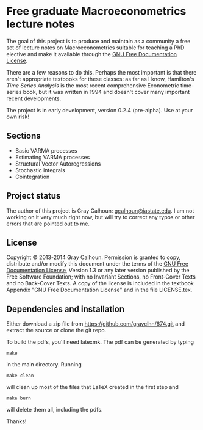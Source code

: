 Free graduate Macroeconometrics lecture notes
=============================================

The goal of this project is to produce and maintain as a community a
free set of lecture notes on Macroeconometrics suitable for teaching a
PhD elective and make it available through the [GNU Free Documentation
License][FDL].

There are a few reasons to do this. Perhaps the most important is that
there aren't appropriate textbooks for these classes: as far as I
know, Hamilton's *Time Series Analysis* is the most recent
comprehensive Econometric time-series book, but it was written in 1994
and doesn't cover many important recent developments.

The project is in early development, version 0.2.4 (pre-alpha).  Use
at your own risk!

Sections
--------

* Basic VARMA processes
* Estimating VARMA processes
* Structural Vector Autoregressions
* Stochastic integrals
* Cointegration

Project status
--------------

The author of this project is Gray Calhoun: <gcalhoun@iastate.edu>.  I
am not working on it very much right now, but will try to correct any
typos or other errors that are pointed out to me.

License
-------

Copyright © 2013-2014 Gray Calhoun. Permission is granted to copy,
distribute and/or modify this document under the terms of the [GNU
Free Documentation License][FDL], Version 1.3 or any later version
published by the Free Software Foundation; with no Invariant Sections,
no Front-Cover Texts and no Back-Cover Texts. A copy of the license is
included in the textbook Appendix "GNU Free Documentation License" and
in the file LICENSE.tex.

[FDL]: http://www.gnu.org/copyleft/fdl.html

Dependencies and installation
-----------------------------

Either download a zip file from <https://github.com/grayclhn/674.git>
and extract the source or clone the git repo.

To build the pdfs, you'll need latexmk. The pdf can be generated by
typing
```
make
```
in the main directory.  Running
```
make clean
```
will clean up most of the files that LaTeX created in the first step
and
```
make burn
```
will delete them all, including the pdfs.

Thanks!
